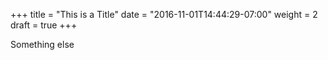 +++
title = "This is a Title"
date = "2016-11-01T14:44:29-07:00"
weight = 2
draft = true
+++

Something else
